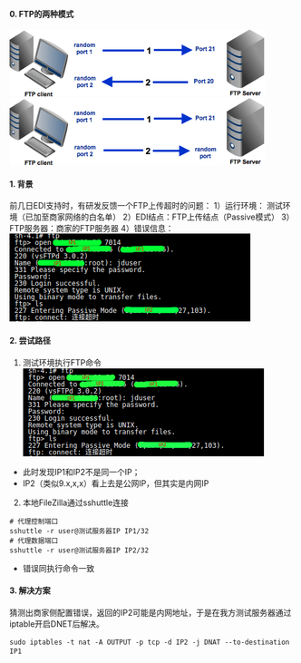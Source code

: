 #### 0. FTP的两种模式
![FTP Active模式（来源于网络）](pic/1240-20210115034650123.png)
![FTP passive模式（来源于网络）](pic/1240-20210115034650112.png)
#### 1. 背景
前几日EDI支持时，有研发反馈一个FTP上传超时的问题：
1）运行环境： 测试环境（已加至商家网络的白名单）
2）EDI结点：FTP上传结点（Passive模式）
3）FTP服务器：商家的FTP服务器
4）错误信息：
![错误信息](pic/1240-20210115034650124.png)
#### 2. 尝试路径
1. 测试环境执行FTP命令
![image-20210129105849364](pic/image-20210129105849364.png)
* 此时发现IP1和IP2不是同一个IP；
* IP2（类似9.x,x,x）看上去是公网IP，但其实是内网IP
2. 本地FileZilla通过sshuttle连接
```shell
# 代理控制端口
sshuttle -r user@测试服务器IP IP1/32
# 代理数据端口
sshuttle -r user@测试服务器IP IP2/32
```
* 错误同执行命令一致
#### 3. 解决方案
猜测出商家侧配置错误，返回的IP2可能是内网地址，于是在我方测试服务器通过iptable开启DNET后解决。
```shell
sudo iptables -t nat -A OUTPUT -p tcp -d IP2 -j DNAT --to-destination IP1
```
